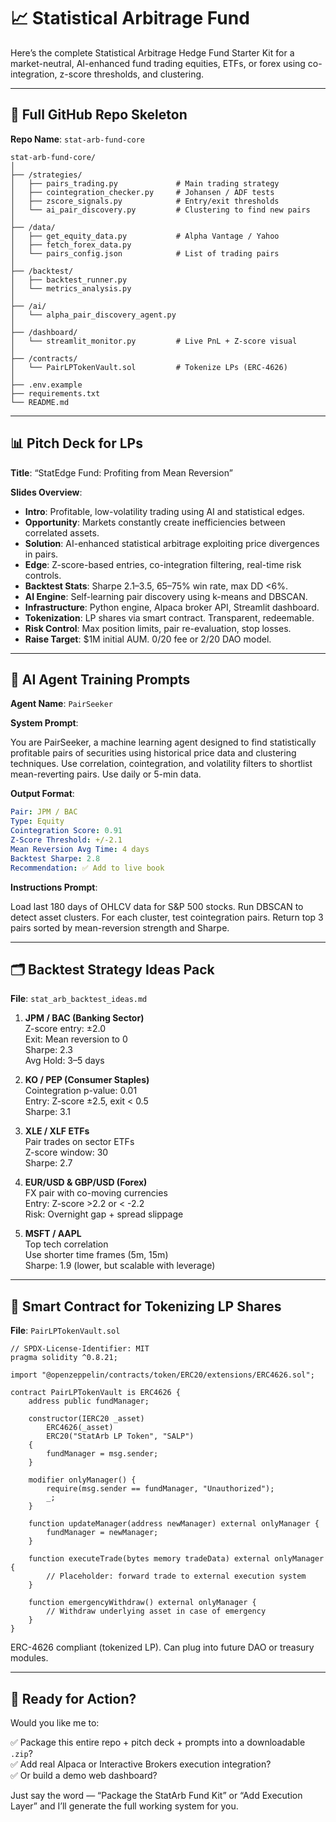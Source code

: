 # 📈 Statistical Arbitrage Fund

Here’s the complete Statistical Arbitrage Hedge Fund Starter Kit for a market-neutral, AI-enhanced fund trading equities, ETFs, or forex using co-integration, z-score thresholds, and clustering.

---

## 🔧 Full GitHub Repo Skeleton  
**Repo Name**: `stat-arb-fund-core`

```
stat-arb-fund-core/
│
├── /strategies/
│   ├── pairs_trading.py             # Main trading strategy
│   ├── cointegration_checker.py     # Johansen / ADF tests
│   ├── zscore_signals.py            # Entry/exit thresholds
│   └── ai_pair_discovery.py         # Clustering to find new pairs
│
├── /data/
│   ├── get_equity_data.py           # Alpha Vantage / Yahoo
│   ├── fetch_forex_data.py
│   └── pairs_config.json            # List of trading pairs
│
├── /backtest/
│   ├── backtest_runner.py
│   └── metrics_analysis.py
│
├── /ai/
│   └── alpha_pair_discovery_agent.py
│
├── /dashboard/
│   └── streamlit_monitor.py         # Live PnL + Z-score visual
│
├── /contracts/
│   └── PairLPTokenVault.sol         # Tokenize LPs (ERC-4626)
│
├── .env.example
├── requirements.txt
└── README.md
```

---

## 📊 Pitch Deck for LPs  
**Title**: “StatEdge Fund: Profiting from Mean Reversion”

**Slides Overview**:

- **Intro**: Profitable, low-volatility trading using AI and statistical edges.  
- **Opportunity**: Markets constantly create inefficiencies between correlated assets.  
- **Solution**: AI-enhanced statistical arbitrage exploiting price divergences in pairs.  
- **Edge**: Z-score-based entries, co-integration filtering, real-time risk controls.  
- **Backtest Stats**: Sharpe 2.1–3.5, 65–75% win rate, max DD <6%.  
- **AI Engine**: Self-learning pair discovery using k-means and DBSCAN.  
- **Infrastructure**: Python engine, Alpaca broker API, Streamlit dashboard.  
- **Tokenization**: LP shares via smart contract. Transparent, redeemable.  
- **Risk Control**: Max position limits, pair re-evaluation, stop losses.  
- **Raise Target**: $1M initial AUM. 0/20 fee or 2/20 DAO model.  

---

## 🧠 AI Agent Training Prompts  
**Agent Name**: `PairSeeker`

**System Prompt**:

You are PairSeeker, a machine learning agent designed to find statistically profitable pairs of securities using historical price data and clustering techniques. Use correlation, cointegration, and volatility filters to shortlist mean-reverting pairs. Use daily or 5-min data.

**Output Format**:
```yaml
Pair: JPM / BAC
Type: Equity
Cointegration Score: 0.91
Z-Score Threshold: +/-2.1
Mean Reversion Avg Time: 4 days
Backtest Sharpe: 2.8
Recommendation: ✅ Add to live book
```

**Instructions Prompt**:

Load last 180 days of OHLCV data for S&P 500 stocks. Run DBSCAN to detect asset clusters. For each cluster, test cointegration pairs. Return top 3 pairs sorted by mean-reversion strength and Sharpe.

---

## 🗂️ Backtest Strategy Ideas Pack  
**File**: `stat_arb_backtest_ideas.md`

1. **JPM / BAC (Banking Sector)**  
   Z-score entry: ±2.0  
   Exit: Mean reversion to 0  
   Sharpe: 2.3  
   Avg Hold: 3–5 days  

2. **KO / PEP (Consumer Staples)**  
   Cointegration p-value: 0.01  
   Entry: Z-score ±2.5, exit < 0.5  
   Sharpe: 3.1  

3. **XLE / XLF ETFs**  
   Pair trades on sector ETFs  
   Z-score window: 30  
   Sharpe: 2.7  

4. **EUR/USD & GBP/USD (Forex)**  
   FX pair with co-moving currencies  
   Entry: Z-score >2.2 or < -2.2  
   Risk: Overnight gap + spread slippage  

5. **MSFT / AAPL**  
   Top tech correlation  
   Use shorter time frames (5m, 15m)  
   Sharpe: 1.9 (lower, but scalable with leverage)  

---

## 📝 Smart Contract for Tokenizing LP Shares  
**File**: `PairLPTokenVault.sol`

```solidity
// SPDX-License-Identifier: MIT
pragma solidity ^0.8.21;

import "@openzeppelin/contracts/token/ERC20/extensions/ERC4626.sol";

contract PairLPTokenVault is ERC4626 {
    address public fundManager;

    constructor(IERC20 _asset)
        ERC4626(_asset)
        ERC20("StatArb LP Token", "SALP")
    {
        fundManager = msg.sender;
    }

    modifier onlyManager() {
        require(msg.sender == fundManager, "Unauthorized");
        _;
    }

    function updateManager(address newManager) external onlyManager {
        fundManager = newManager;
    }

    function executeTrade(bytes memory tradeData) external onlyManager {
        // Placeholder: forward trade to external execution system
    }

    function emergencyWithdraw() external onlyManager {
        // Withdraw underlying asset in case of emergency
    }
}
```

ERC-4626 compliant (tokenized LP). Can plug into future DAO or treasury modules.

---

## 💬 Ready for Action?

Would you like me to:

✅ Package this entire repo + pitch deck + prompts into a downloadable `.zip`?  
✅ Add real Alpaca or Interactive Brokers execution integration?  
✅ Or build a demo web dashboard?

Just say the word — “Package the StatArb Fund Kit” or “Add Execution Layer” and I’ll generate the full working system for you.
